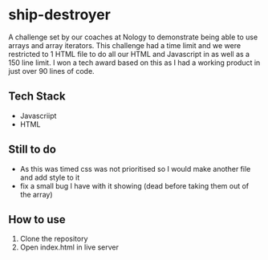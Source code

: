 # ship-destroyer
A challenge set by our coaches at Nology to demonstrate being able to use arrays and array iterators. 
This challenge had a time limit and we were restricted to 1 HTML file to do all our HTML and Javascript in as well as a 150 line limit. 
I won a tech award based on this as I had a working product in just over 90 lines of code. 

## Tech  Stack 
* Javascriipt
* HTML

## Still to do 
* As this was timed css was not prioritised so I would make another file and add style to it 
* fix a small bug I have with it showing (dead before taking them out of the array)

## How to use
1. Clone the repository
2. Open index.html in live server

